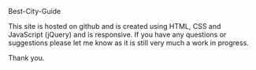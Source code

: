 Best-City-Guide

This site is hosted on github and is created using HTML, CSS and JavaScript (jQuery) and is responsive. If you have any questions or suggestions please let me know as it is still very much a work in progress.

Thank you.
